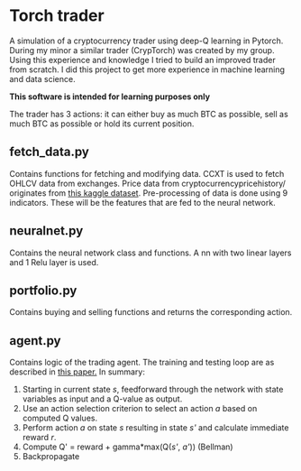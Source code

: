 # Torch trader
A simulation of a cryptocurrency trader using deep-Q learning in Pytorch. During my minor a similar trader (CrypTorch) was created by my group.
Using this experience and knowledge I tried to build an improved trader from scratch. I did this project
to get more experience in machine learning and data science. 

**This software is intended for learning purposes only**

The trader has 3 actions: it can either buy as much BTC as possible, sell as much BTC as possible or hold
its current position.
## fetch_data.py
Contains functions for fetching and modifying data. CCXT is used to fetch OHLCV data from exchanges. 
Price data from cryptocurrencypricehistory/ originates from [this kaggle dataset](https://www.kaggle.com/sudalairajkumar/cryptocurrencypricehistory).
Pre-processing of data is done using 9 indicators. These will be the features that are fed to the neural network.

## neuralnet.py
Contains the neural network class and functions. A nn with two linear layers and 1 Relu layer is used. 

## portfolio.py
Contains buying and selling functions and returns the corresponding action.  

## agent.py 
Contains logic of the trading agent. The training and testing loop are as described in [this paper.](http://citeseerx.ist.psu.edu/viewdoc/download?doi=10.1.1.32.6578&rep=rep1&type=pdf)
In summary:
1. Starting in current state _s_, feedforward through the network with state variables as input and a Q-value as output.
2. Use an action selection criterion to select an action _a_ based on computed Q values.
3. Perform action _a_ on state _s_ resulting in state _s'_ and calculate immediate reward _r_.
4. Compute Q' = reward + gamma*max(Q(_s'_, _a'_)) (Bellman)
5. Backpropagate 